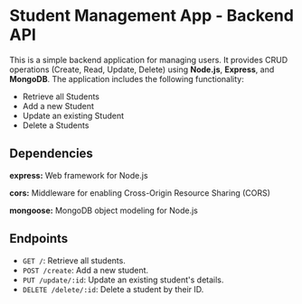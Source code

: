 
# Student Management App - Backend API

This is a simple backend application for managing users. It provides CRUD operations (Create, Read, Update, Delete) using **Node.js**, **Express**, and **MongoDB**. The application includes the following functionality:

- Retrieve all Students
- Add a new Student
- Update an existing Student
- Delete a Students



## Dependencies

**express:**
Web framework for Node.js

**cors:** Middleware for enabling Cross-Origin Resource Sharing (CORS)


**mongoose:** MongoDB object modeling for Node.js


## Endpoints

- `GET /`: Retrieve all students.
- `POST /create`: Add a new student.
- `PUT /update/:id`: Update an existing student's details.
- `DELETE /delete/:id`: Delete a student by their ID.
